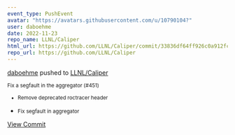 ```yaml
---
event_type: PushEvent
avatar: "https://avatars.githubusercontent.com/u/10790104?"
user: daboehme
date: 2022-11-23
repo_name: LLNL/Caliper
html_url: https://github.com/LLNL/Caliper/commit/33836df64ff926c0a912fc3497e60416094f0117
repo_url: https://github.com/LLNL/Caliper
---
```


<a href='https://github.com/daboehme' target='_blank'>daboehme</a> pushed to <a href='https://github.com/LLNL/Caliper' target='_blank'>LLNL/Caliper</a>

<small>Fix a segfault in the aggregator (#451)

* Remove deprecated roctracer header

* Fix segfault in aggregator</small>

<a href='https://github.com/LLNL/Caliper/commit/33836df64ff926c0a912fc3497e60416094f0117' target='_blank'>View Commit</a>